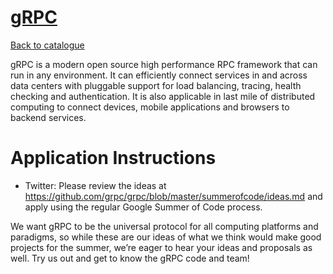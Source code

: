 
# [gRPC](https://grpc.io)

[Back to catalogue](../README.md#grpc)

gRPC is a modern open source high performance RPC framework that can run in any environment. It can efficiently connect services in and across data centers with pluggable support for load balancing, tracing, health checking and authentication. It is also applicable in last mile of distributed computing to connect devices, mobile applications and browsers to backend services.

# Application Instructions

* Twitter: Please review the ideas at https://github.com/grpc/grpc/blob/master/summerofcode/ideas.md and apply using the regular Google Summer of Code process.

We want gRPC to be the universal protocol for all computing platforms and paradigms, so while these are our ideas of what we think would make good projects for the summer, we’re eager to hear your ideas and proposals as well. Try us out and get to know the gRPC code and team!